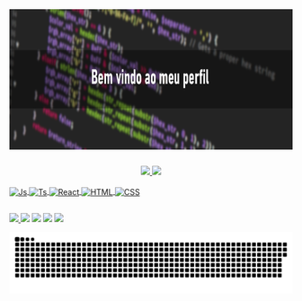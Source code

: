 <img align="center" alt="CSS" height="250" width="1400" src="https://github.com/leokatsuki/leokatsuki/blob/main/header.png">

##

<div align="center">
  <a href="https://github.com/leokatsuki">
  <img height="180em" src="https://github-readme-stats.vercel.app/api?username=rafaballerini&show_icons=true&theme=dracula&include_all_commits=true&count_private=true"/>
  <img height="180em" src="https://github-readme-stats.vercel.app/api/top-langs/?username=rafaballerini&layout=compact&langs_count=7&theme=dracula"/>
</div>
  
<div style="display: inline_block"><br>
  <img align="center" alt="Js" height="30" width="40" src="https://cdn.jsdelivr.net/gh/devicons/devicon/icons/javascript/javascript-original.svg">
  <img align="center" alt="Ts" height="30" width="40" src="https://cdn.jsdelivr.net/gh/devicons/devicon/icons/typescript/typescript-original.svg">
  <img align="center" alt="React" height="30" width="40" src="https://cdn.jsdelivr.net/gh/devicons/devicon/icons/react/react-original.svg">
  <img align="center" alt="HTML" height="30" width="40" src="https://cdn.jsdelivr.net/gh/devicons/devicon/icons/html5/html5-original.svg">
  <img align="center" alt="CSS" height="30" width="40" src="https://cdn.jsdelivr.net/gh/devicons/devicon/icons/css3/css3-original.svg">
</div>
  
  ##
  
  <div>
    <a href="mailto:leokatsuki@gmail.com" target="_blank"><img src="https://img.shields.io/badge/Gmail-D14836?style=for-the-badge&logo=gmail&logoColor=white" target="_blank">       </a>
    <a href="mailto:leok-12@hotmail.com" target="_blank"><img src="https://img.shields.io/badge/Microsoft_Outlook-0078D4?style=for-the-badge&logo=microsoft-        outlook&logoColor=white" target="_blank"></a>
 	  <a href="https://www.instagram.com/leokatsuki/" target="_blank"><img src="https://img.shields.io/badge/-Instagram-%23E4405F?style=for-the-badge&logo=instagram&logoColor=white" target="_blank"></a>
     <a href="https://steamcommunity.com/id/leeok12/" target="_blank"><img src="https://img.shields.io/badge/Steam-000000?style=for-the-badge&logo=steam&logoColor=white" target="_blank"></a> 
      <a href="https://www.linkedin.com/in/leonardo-hiramatsu-05a722143" target="_blank"><img src="https://img.shields.io/badge/LinkedIn-0077B5?style=for-the-badge&logo=linkedin&logoColor=white" target="_blank"></a> 
  
  ![Snake animation](https://github.com/leokatsuki/leokatsuki/blob/output/github-contribution-grid-snake.svg)
    
  </div>
  
  
